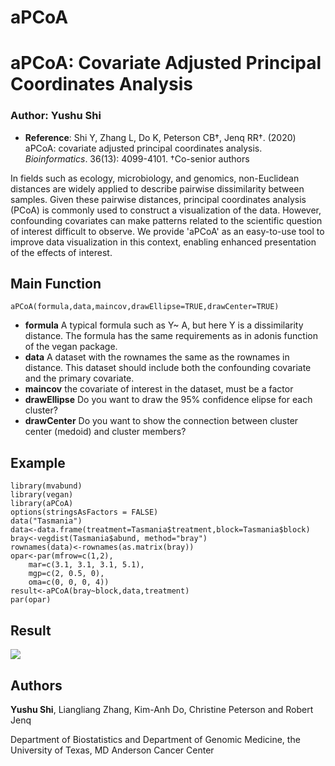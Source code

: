 # aPCoA
# aPCoA: Covariate Adjusted Principal Coordinates Analysis

### Author: Yushu Shi

- **Reference**: Shi Y, Zhang L, Do K, Peterson CB†, Jenq RR†. (2020) aPCoA: covariate adjusted principal coordinates analysis. *Bioinformatics*. 36(13): 4099-4101. †Co-senior authors

In fields such as ecology, microbiology, and genomics, non-Euclidean distances are widely applied to describe pairwise dissimilarity between samples. Given these pairwise distances, principal coordinates analysis (PCoA) is commonly used to construct a visualization of the data. However, confounding covariates can make patterns related to the scientific question of interest difficult to observe. We provide 'aPCoA' as an easy-to-use tool to improve data visualization in this context, enabling enhanced presentation of the effects of interest.
## Main Function
```
aPCoA(formula,data,maincov,drawEllipse=TRUE,drawCenter=TRUE)
```
+ **formula** A typical formula such as Y~ A, but here Y is a dissimilarity distance. The formula has the same requirements as in adonis function of the vegan package.
+ **data** A dataset with the rownames the same as the rownames in distance. This dataset should include both the confounding covariate and the primary covariate.
+ **maincov** the covariate of interest in the dataset, must be a factor
+ **drawEllipse** Do you want to draw the 95% confidence elipse for each cluster?
+ **drawCenter** Do you want to show the connection between cluster center (medoid) and cluster members?

## Example
```
library(mvabund)
library(vegan)
library(aPCoA)
options(stringsAsFactors = FALSE)
data("Tasmania")
data<-data.frame(treatment=Tasmania$treatment,block=Tasmania$block)
bray<-vegdist(Tasmania$abund, method="bray")
rownames(data)<-rownames(as.matrix(bray))
opar<-par(mfrow=c(1,2),
    mar=c(3.1, 3.1, 3.1, 5.1),
    mgp=c(2, 0.5, 0),
    oma=c(0, 0, 0, 4))
result<-aPCoA(bray~block,data,treatment)
par(opar)
```
## Result
![](aPCoA.png)

## Authors

**Yushu Shi**, Liangliang Zhang, Kim-Anh Do, Christine Peterson and Robert Jenq

Department of Biostatistics and Department of Genomic Medicine, the University of Texas, MD Anderson Cancer Center
